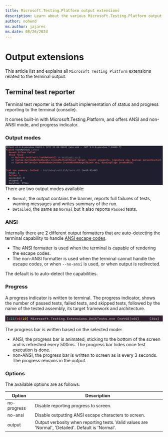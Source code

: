 ```yaml
---
title: Microsoft.Testing.Platform output extensions
description: Learn about the various Microsoft.Testing.Platform output extensions and how to use them.
author: nohwnd
ms.author: jajares
ms.date: 08/26/2024
---
```


# Output extensions

This article list and explains all `Microsoft Testing Platform` extensions related to the terminal output.

## Terminal test reporter

Terminal test reporter is the default implementation of status and progress reporting to the terminal (console).

It comes built-in with Microsoft.Testing.Platform, and offers ANSI and non-ANSI mode, and progress indicator.

### Output modes

![Output with 1 failed test and a summary](./media/test-output-and-summary.png)
There are two output modes available:

- `Normal`, the output contains the banner, reports full failures of tests, warning messages and writes summary of the run.
- `Detailed`, the same as `Normal` but it also reports `Passed` tests.

### ANSI

Internally there are 2 different output formatters that are auto-detecting the terminal capability to handle [ANSI escape codes](https://learn.microsoft.com/windows/console/console-virtual-terminal-sequences).

- The ANSI formatter is used when the terminal is capable of rendering the escape codes.
- The non-ANSI formatter is used when the terminal cannot handle the escape codes, or when `--no-ansi` is used, or when output is redirected.

The default is to auto-detect the capabilities.

### Progress

A progress indicator is written to terminal. The progress indicator, shows the number of passed tests, failed tests, and skipped tests, followed by the name of the tested assembly, its target framework and architecture.

![A progress bar with 23 passed tests, 0 failed tests and 0 skipped tests](./media/test-progress-bar.png)

The progress bar is written based on the selected mode:

- ANSI, the progress bar is animated, sticking to the bottom of the screen and is refreshed every 500ms. The progress bar hides once test execution is done.
- non-ANSI, the progress bar is written to screen as is every 3 seconds. The progress remains in the output.

### Options

The available options are as follows:

| Option      | Description                                                                                        |
|-------------|----------------------------------------------------------------------------------------------------|
| no-progress | Disable reporting progress to screen.                                                              |
| no-ansi     | Disable outputting ANSI escape characters to screen.                                               |
| output      | Output verbosity when reporting tests. Valid values are 'Normal', 'Detailed'. Default is 'Normal'. |
